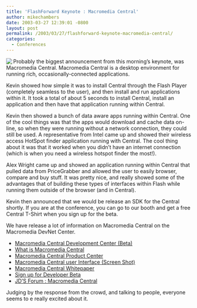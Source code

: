 ```yaml
---
title: 'FlashForward Keynote : Macromedia Central'
author: mikechambers
date: 2003-03-27 12:39:01 -0800
layout: post
permalink: /2003/03/27/flashforward-keynote-macromedia-central/
categories:
  - Conferences
---
```



<img src="http://www.macromedia.com/images/shared/product_logos/80x60/rune_central.jpg" align="left" />Probably the biggest announcement from this morning&#8217;s keynote, was Macromedia Central. Macromedia Central is a desktop environment for running rich, occasionally-connected applications.

Kevin showed how simple it was to install Central through the Flash Player (completely seamless to the user), and then install and run applications within it. It took a total of about 5 seconds to install Central, install an application and then have that application running within Central.

Kevin then showed a bunch of data aware apps running within Central. One of the cool things was that the apps would download and cache data on-line, so when they were running without a network connection, they could still be used. A representative from Intel came up and showed their wireless access HotSpot finder application running with Central. The cool thing about it was that it worked when you didn&#8217;t have an internet connection (which is when you need a wireless hotspot finder the most!).

Alex Wright came up and showed an application running within Central that pulled data from PriceGrabber and allowed the user to easily browser, compare and buy stuff. It was pretty nice, and really showed some of the advantages that of building these types of interfaces within Flash while running them outside of the browser (and in Central).

Kevin then announced that we would be release an SDK for the Central shortly. If you are at the conference, you can go to our booth and get a free Central T-Shirt when you sign up for the beta.  
<!--more-->

  
We have release a lot of information on Macromedia Central on the Macromedia DevNet Center.

*   [Macromedia Central Development Center (Beta)][1]
*   [What is Macromedia Central][2]
*   [Macromedia Central Product Center][3]
*   [Macromedia Central user Interface (Screen Shot)][4]
*   [Macromedia Central Whitepaper][5]
*   [Sign up for Developer Beta][6]
*   [JD&#8217;S Forum : Macromedia Central][7]

Judging by the response from the crowd, and talking to people, everyone seems to e really excited about it.

 [1]: http://www.macromedia.com/devnet/central/
 [2]: http://www.macromedia.com/devnet/central/articles/what_is_it.html
 [3]: http://www.macromedia.com/software/central/
 [4]: http://www.macromedia.com/software/central/central_lg.html
 [5]: http://www.macromedia.com/software/central/whitepaper/central_wp.pdf
 [6]: http://www.macromedia.com/bin/sdk_beta.cgi
 [7]: http://www.macromedia.com/devnet/jd_forum/jd027.html